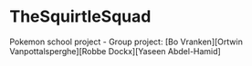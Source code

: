 # TheSquirtleSquad
Pokemon school project - Group project: [Bo Vranken][Ortwin Vanpottalsperghe][Robbe Dockx][Yaseen Abdel-Hamid]
